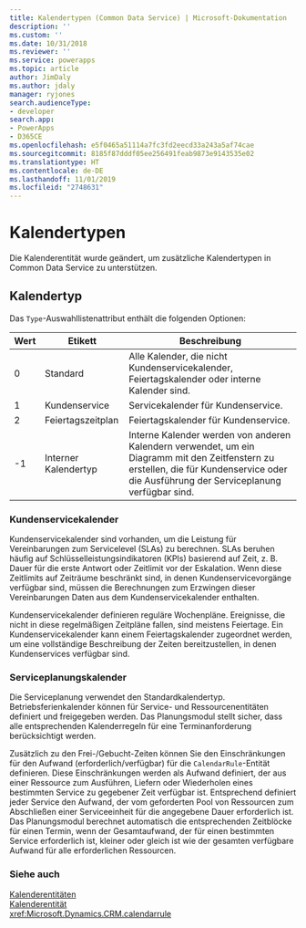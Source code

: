 ```yaml
---
title: Kalendertypen (Common Data Service) | Microsoft-Dokumentation
description: ''
ms.custom: ''
ms.date: 10/31/2018
ms.reviewer: ''
ms.service: powerapps
ms.topic: article
author: JimDaly
ms.author: jdaly
manager: ryjones
search.audienceType:
- developer
search.app:
- PowerApps
- D365CE
ms.openlocfilehash: e5f0465a51114a7fc3fd2eecd33a243a5af74cae
ms.sourcegitcommit: 8185f87dddf05ee256491feab9873e9143535e02
ms.translationtype: HT
ms.contentlocale: de-DE
ms.lasthandoff: 11/01/2019
ms.locfileid: "2748631"
---
```

# <a name="types-of-calendars"></a>Kalendertypen

Die Kalenderentität wurde geändert, um zusätzliche Kalendertypen in Common Data Service zu unterstützen.  
  
## <a name="calendar-type"></a>Kalendertyp  
 Das `Type`-Auswahllistenattribut enthält die folgenden Optionen:  
  
|Wert|Etikett|Beschreibung|  
|-----------|-----------|-----------------|  
|0|Standard|Alle Kalender, die nicht Kundenservicekalender, Feiertagskalender oder interne Kalender sind.|  
|1|Kundenservice|Servicekalender für Kundenservice.|  
|2|Feiertagszeitplan|Feiertagskalender für Kundenservice.|  
|-1|Interner Kalendertyp|Interne Kalender werden von anderen Kalendern verwendet, um ein Diagramm mit den Zeitfenstern zu erstellen, die für Kundenservice oder die Ausführung der Serviceplanung verfügbar sind.|  
  
### <a name="customer-service-calendars"></a>Kundenservicekalender  
 Kundenservicekalender sind vorhanden, um die Leistung für Vereinbarungen zum Servicelevel (SLAs) zu berechnen. SLAs beruhen häufig auf Schlüsselleistungsindikatoren (KPIs) basierend auf Zeit, z. B. Dauer für die erste Antwort oder Zeitlimit vor der Eskalation. Wenn diese Zeitlimits auf Zeiträume beschränkt sind, in denen Kundenservicevorgänge verfügbar sind, müssen die Berechnungen zum Erzwingen dieser Vereinbarungen Daten aus dem Kundenservicekalender enthalten.  
  
 Kundenservicekalender definieren reguläre Wochenpläne. Ereignisse, die nicht in diese regelmäßigen Zeitpläne fallen, sind meistens Feiertage. Ein Kundenservicekalender kann einem Feiertagskalender zugeordnet werden, um eine vollständige Beschreibung der Zeiten bereitzustellen, in denen Kundenservices verfügbar sind.  
  
### <a name="service-scheduling-calendars"></a>Serviceplanungskalender  
 Die Serviceplanung verwendet den Standardkalendertyp. Betriebsferienkalender können für Service- und Ressourcenentitäten definiert und freigegeben werden. Das Planungsmodul stellt sicher, dass alle entsprechenden Kalenderregeln für eine Terminanforderung berücksichtigt werden.  
  
 Zusätzlich zu den Frei-/Gebucht-Zeiten können Sie den Einschränkungen für den Aufwand (erforderlich/verfügbar) für die `CalendarRule`-Entität definieren. Diese Einschränkungen werden als Aufwand definiert, der aus einer Ressource zum Ausführen, Liefern oder Wiederholen eines bestimmten Service zu gegebener Zeit verfügbar ist. Entsprechend definiert jeder Service den Aufwand, der vom geforderten Pool von Ressourcen zum Abschließen einer Serviceeinheit für die angegebene Dauer erforderlich ist. Das Planungsmodul berechnet automatisch die entsprechenden Zeitblöcke für einen Termin, wenn der Gesamtaufwand, der für einen bestimmten Service erforderlich ist, kleiner oder gleich ist wie der gesamten verfügbare Aufwand für alle erforderlichen Ressourcen.  
  
### <a name="see-also"></a>Siehe auch  
 [Kalenderentitäten](calendar-entities.md)   
 [Kalenderentität](reference/entities/calendar.md)   
 <xref:Microsoft.Dynamics.CRM.calendarrule>